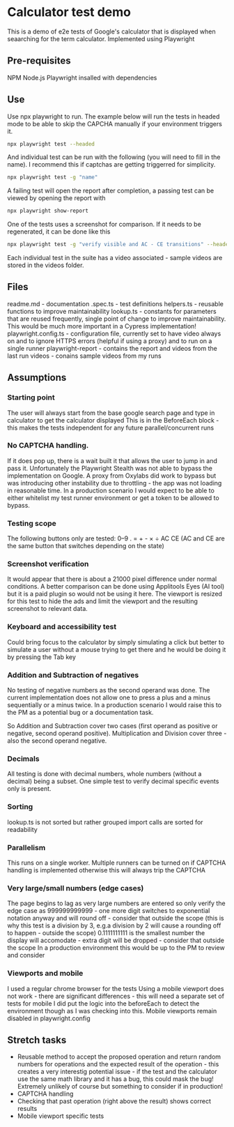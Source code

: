 # Calculator test demo

This is a demo of e2e tests of Google's calculator that is displayed when seaarching for the term calculator. Implemented using Playwright

## Pre-requisites

NPM
Node.js
Playwright insalled with dependencies

## Use

Use npx playwright to run. The example below will run the tests in headed mode to be able to skip the CAPCHA manually if your environment triggers it.

```bash
npx playwright test --headed
```

And individual test can be run with the following (you will need to fill in the name). I recommend this if captchas are getting triggerred for simplicity.

```bash
npx playwright test -g "name"
```

A failing test will open the report after completion, a passing test can be viewed by opening the report with

```bash
npx playwright show-report
```

One of the tests uses a screenshot for comparison. If it needs to be regenerated, it can be done like this

```bash
npx playwright test -g "verify visible and AC - CE transitions" --headed --update-snapshots
```

Each individual test in the suite has a video associated - sample videos are stored in the videos folder.

## Files

readme.md - documentation
.spec.ts - test definitions
helpers.ts - reusable functions to improve maintainability
lookup.ts - constants for parameters that are reused frequently, single point of change to improve maintainability. This would be much more important in a Cypress implementation!
playwright.config.ts - configuration file, currently set to have video always on and to ignore HTTPS errors (helpful if using a proxy) and to run on a single runner
playwright-report - contains the report and videos from the last run
videos - conains sample videos from my runs

## Assumptions

### Starting point
The user will always start from the base google search page and type in calculator to get the calculator displayed
This is in the BeforeEach block - this makes the tests independent for any future parallel/concurrent runs

### No CAPTCHA handling.
If it does pop up, there is a wait built it that allows the user to jump in and pass it.
Unfortunately the Playwright Stealth was not able to bypass the implementation on Google.
A proxy from Oxylabs did work to bypass but was introducing other instability due to throttling - the app was not loading in reasonable time.
In a production scenario I would expect to be able to either whitelist my test runner environment or get a token to be allowed to bypass.

### Testing scope
The following buttons only are tested: 0–9 . = + - × ÷ AC CE (AC and CE are the same button that switches depending on the state)

### Screenshot verification
It would appear that there is about a 21000 pixel difference under normal conditions. A better comparison can be done using Applitools Eyes (AI tool) but it is a paid plugin so would not be using it here. The viewport is resized for this test to hide the ads and limit the viewport and the resulting screenshot to relevant data.

### Keyboard and accessibility test
Could bring focus to the calculator by simply simulating a click but better to simulate a user without a mouse trying to get there and he would be doing it by pressing the Tab key

### Addition and Subtraction of negatives
No testing of negative numbers as the second operand was done. The current implementation does not allow one to press a plus and a minus sequentially or a minus twice.
In a production scenario I would raise this to the PM as a potential bug or a documentation task.

So Addition and Subtraction cover two cases (first operand as positive or negative, second operand positive).
Multiplication and Division cover three - also the second operand negative.

### Decimals
All testing is done with decimal numbers, whole numbers (without a decimal) being a subset.
One simple test to verify decimal specific events only is present.

### Sorting
lookup.ts is not sorted but rather grouped
import calls are sorted for readability

### Parallelism
This runs on a single worker. Multiple runners can be turned on if CAPTCHA handling is implemented otherwise this will always trip the CAPTCHA

### Very large/small numbers (edge cases)
The page begins to lag as very large numbers are entered so only verify the edge case as 999999999999 - one more digit switches to exponential notation anyway and will round off - consider that outside the scope (this is why this test is a division by 3, e.g.a division by 2 will cause a rounding off to happen - outside the scope)
0.1111111111 is the smallest number the display will accomodate - extra digit will be dropped - consider that outside the scope
In a production environment this would be up to the PM to review and consider

### Viewports and mobile
I used a regular chrome browser for the tests
Using a mobile viewport does not work - there are significant differences - this will need a separate set of tests for mobile
I did put the logic into the beforeEach to detect the environment though as I was checking into this.
Mobile viewports remain disabled in playwright.config

## Stretch tasks
- Reusable method to accept the proposed operation and return random numbers for operations and the expected result of the operation - this creates a very interestig potential issue - if the test and the calculator use the same math library and it has a bug, this could mask the bug! Extremely unlikely of course but something to consider if in production!
- CAPTCHA handling
- Checking that past operation (right above the result) shows correct results
- Mobile viewport specific tests 